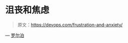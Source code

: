 # 沮丧和焦虑

> 原文：<https://devops.com/frustration-and-anxiety/>

— [罗尔泊](https://devops.com/author/breselman/)